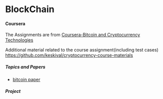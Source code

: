 # BlockChain

#### Coursera

The Assignments are from [Coursera-Bitcoin and Cryptocurrency Technologies](https://www.coursera.org/learn/cryptocurrency/home/welcome)

Additional material related to the course assignment(including test cases) https://github.com/keskival/cryptocurrency-course-materials



##### Topics and Papers

* [bitcoin paper](<https://bitcoin.org/bitcoin.pdf>)



##### Project











